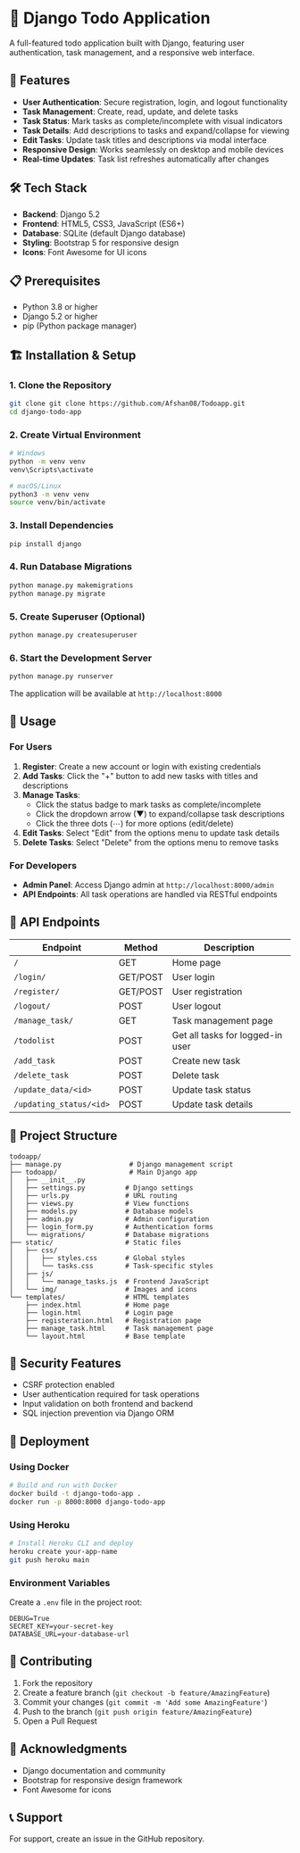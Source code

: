 # 📝 Django Todo Application

A full-featured todo application built with Django, featuring user authentication, task management, and a responsive web interface.

## 🚀 Features

- **User Authentication**: Secure registration, login, and logout functionality
- **Task Management**: Create, read, update, and delete tasks
- **Task Status**: Mark tasks as complete/incomplete with visual indicators
- **Task Details**: Add descriptions to tasks and expand/collapse for viewing
- **Edit Tasks**: Update task titles and descriptions via modal interface
- **Responsive Design**: Works seamlessly on desktop and mobile devices
- **Real-time Updates**: Task list refreshes automatically after changes

## 🛠️ Tech Stack

- **Backend**: Django 5.2
- **Frontend**: HTML5, CSS3, JavaScript (ES6+)
- **Database**: SQLite (default Django database)
- **Styling**: Bootstrap 5 for responsive design
- **Icons**: Font Awesome for UI icons

## 📋 Prerequisites

- Python 3.8 or higher
- Django 5.2 or higher
- pip (Python package manager)

## 🏗️ Installation & Setup

### 1. Clone the Repository
```bash
git clone git clone https://github.com/Afshan08/Todoapp.git
cd django-todo-app
```

### 2. Create Virtual Environment
```bash
# Windows
python -m venv venv
venv\Scripts\activate

# macOS/Linux
python3 -m venv venv
source venv/bin/activate
```

### 3. Install Dependencies
```bash
pip install django
```

### 4. Run Database Migrations
```bash
python manage.py makemigrations
python manage.py migrate
```

### 5. Create Superuser (Optional)
```bash
python manage.py createsuperuser
```

### 6. Start the Development Server
```bash
python manage.py runserver
```

The application will be available at `http://localhost:8000`

## 📱 Usage

### For Users
1. **Register**: Create a new account or login with existing credentials
2. **Add Tasks**: Click the "+" button to add new tasks with titles and descriptions
3. **Manage Tasks**: 
   - Click the status badge to mark tasks as complete/incomplete
   - Click the dropdown arrow (▼) to expand/collapse task descriptions
   - Click the three dots (⋯) for more options (edit/delete)
4. **Edit Tasks**: Select "Edit" from the options menu to update task details
5. **Delete Tasks**: Select "Delete" from the options menu to remove tasks

### For Developers
- **Admin Panel**: Access Django admin at `http://localhost:8000/admin`
- **API Endpoints**: All task operations are handled via RESTful endpoints

## 🔧 API Endpoints

| Endpoint | Method | Description |
|----------|--------|-------------|
| `/` | GET | Home page |
| `/login/` | GET/POST | User login |
| `/register/` | GET/POST | User registration |
| `/logout/` | POST | User logout |
| `/manage_task/` | GET | Task management page |
| `/todolist` | POST | Get all tasks for logged-in user |
| `/add_task` | POST | Create new task |
| `/delete_task` | POST | Delete task |
| `/update_data/<id>` | POST | Update task status |
| `/updating_status/<id>` | POST | Update task details |

## 🎯 Project Structure

```
todoapp/
├── manage.py                 # Django management script
├── todoapp/                  # Main Django app
│   ├── __init__.py
│   ├── settings.py          # Django settings
│   ├── urls.py              # URL routing
│   ├── views.py             # View functions
│   ├── models.py            # Database models
│   ├── admin.py             # Admin configuration
│   ├── login_form.py        # Authentication forms
│   └── migrations/          # Database migrations
├── static/                  # Static files
│   ├── css/
│   │   ├── styles.css       # Global styles
│   │   └── tasks.css        # Task-specific styles
│   ├── js/
│   │   └── manage_tasks.js  # Frontend JavaScript
│   └── img/                 # Images and icons
└── templates/               # HTML templates
    ├── index.html           # Home page
    ├── login.html           # Login page
    ├── registeration.html   # Registration page
    ├── manage_task.html     # Task management page
    └── layout.html          # Base template
```


## 🔐 Security Features

- CSRF protection enabled
- User authentication required for task operations
- Input validation on both frontend and backend
- SQL injection prevention via Django ORM

## 🚀 Deployment

### Using Docker
```bash
# Build and run with Docker
docker build -t django-todo-app .
docker run -p 8000:8000 django-todo-app
```

### Using Heroku
```bash
# Install Heroku CLI and deploy
heroku create your-app-name
git push heroku main
```

### Environment Variables
Create a `.env` file in the project root:
```
DEBUG=True
SECRET_KEY=your-secret-key
DATABASE_URL=your-database-url
```

## 🤝 Contributing

1. Fork the repository
2. Create a feature branch (`git checkout -b feature/AmazingFeature`)
3. Commit your changes (`git commit -m 'Add some AmazingFeature'`)
4. Push to the branch (`git push origin feature/AmazingFeature`)
5. Open a Pull Request


## 🙏 Acknowledgments

- Django documentation and community
- Bootstrap for responsive design framework
- Font Awesome for icons

## 📞 Support

For support, create an issue in the GitHub repository.
